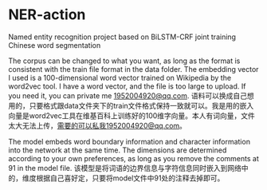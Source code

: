 # NER-action
Named entity recognition project based on BiLSTM-CRF joint training Chinese word segmentation

The corpus can be changed to what you want, as long as the format is consistent with the train file format in the data folder. The embedding vector I used is a 100-dimensional word vector trained on Wikipedia by the word2vec tool. I have a word vector, and the file is too large to upload. If you need it, you can private me 1952004920@qq.com.
语料可以换成自己想用的，只要格式跟data文件夹下的train文件格式保持一致就可以。我是用的嵌入向量是word2vec工具在维基百科上训练好的100维字向量。本人有词向量，文件太大无法上传，需要的可以私我1952004920@qq.com。

The model embeds word boundary information and character information into the network at the same time. The dimensions are determined according to your own preferences, as long as you remove the comments at 91 in the model file.
该模型是将词语的边界信息与字符信息同时嵌入到网络中的，维度根据自己喜好定，只要将model文件中91处的注释去掉即可。
